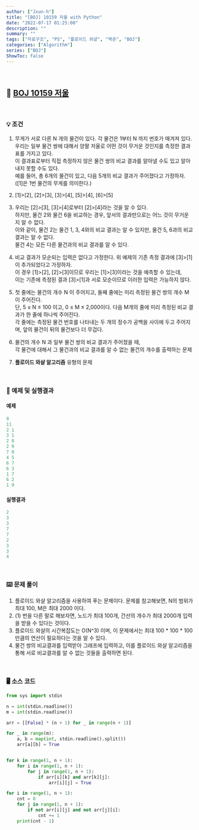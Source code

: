 ```yaml
---
author: ["Jxun-h"]
title: "[BOJ] 10159 저울 with Python"
date: "2022-07-17 01:25:00"
description: ""
summary: ""
tags: ["자료구조", "PS", "플로이드 와샬", "백준", "BOJ"]
categories: ["Algorithm"]
series: ["BOJ"]
ShowToc: false
---
```


<br>

## 📌 <a href="https://www.acmicpc.net/problem/10159" target="_blank">BOJ 10159 저울</a>

<br>

### 💡 조건

1.  무게가 서로 다른 N 개의 물건이 있다. 각 물건은 1부터 N 까지 번호가 매겨져 있다.  
    우리는 일부 물건 쌍에 대해서 양팔 저울로 어떤 것이 무거운 것인지를 측정한 결과표를 가지고 있다.  
    이 결과표로부터 직접 측정하지 않은 물건 쌍의 비교 결과를 알아낼 수도 있고 알아내지 못할 수도 있다.  
    예를 들어, 총 6개의 물건이 있고, 다음 5개의 비교 결과가 주어졌다고 가정하자. ([1]은 1번 물건의 무게를 의미한다.)
2.  [1]>[2], [2]>[3], [3]>[4], [5]>[4], [6]>[5]

2.  우리는 [2]>[3], [3]>[4]로부터 [2]>[4]라는 것을 알 수 있다.  
    하지만, 물건 2와 물건 6을 비교하는 경우, 앞서의 결과만으로는 어느 것이 무거운지 알 수 없다.  
    이와 같이, 물건 2는 물건 1, 3, 4와의 비교 결과는 알 수 있지만, 물건 5, 6과의 비교 결과는 알 수 없다.  
    물건 4는 모든 다른 물건과의 비교 결과를 알 수 있다.

3.  비교 결과가 모순되는 입력은 없다고 가정한다. 위 예제의 기존 측정 결과에 [3]>[1]이 추가되었다고 가정하자.  
    이 경우 [1]>[2], [2]>[3]이므로 우리는 [1]>[3]이라는 것을 예측할 수 있는데,  
    이는 기존에 측정된 결과 [3]>[1]과 서로 모순이므로 이러한 입력은 가능하지 않다.

4.  첫 줄에는 물건의 개수 N 이 주어지고, 둘째 줄에는 미리 측정된 물건 쌍의 개수 M이 주어진다.  
    단, 5 ≤ N ≤ 100 이고, 0 ≤ M ≤ 2,000이다. 다음 M개의 줄에 미리 측정된 비교 결과가 한 줄에 하나씩 주어진다.  
    각 줄에는 측정된 물건 번호를 나타내는 두 개의 정수가 공백을 사이에 두고 주어지며, 앞의 물건이 뒤의 물건보다 더 무겁다.

5.  물건의 개수 N 과 일부 물건 쌍의 비교 결과가 주어졌을 때,  
    각 물건에 대해서 그 물건과의 비교 결과를 알 수 없는 물건의 개수를 출력하는 문제

6.  **플로이드 와샬 알고리즘** 유형의 문제

<br>

### 🔖 예제 및 실행결과

#### 예제

```py
9
11
2 1
3 1
2 8
2 9
7 8
4 5
6 7
6 3
1 7
6 2
1 9
```

#### 실행결과

```py
2
3
3
7
7
2
3
3
4
```

<br>

### ⌨️ 문제 풀이

1.  플로이드 와샬 알고리즘을 사용하여 푸는 문제이다. 문제를 참고해보면, N의 범위가 최대 100, M은 최대 2000 이다.
2.  (1) 번을 다른 말로 해보자면, 노드가 최대 100개, 간선의 개수가 최대 2000개 입력을 받을 수 있다는 것이다.
3.  플로이드 와샬의 시간복잡도는 O(N^3) 이며, 이 문제에서는 최대 100 * 100 * 100 만큼의 연산이 필요하다는 것을 알 수 있다.
4.  물건 쌍의 비교결과를 입력받아 그래프에 입력하고, 이를 플로이드 와샬 알고리즘을 통해 서로 비교결과를 알 수 없는 것들을 출력하면 된다.

<br>

### 🖥 소스 코드

```py
from sys import stdin

n = int(stdin.readline())
m = int(stdin.readline())

arr = [[False] * (n + 1) for _ in range(n + 1)]

for _ in range(m):
    a, b = map(int, stdin.readline().split())
    arr[a][b] = True


for k in range(1, n + 1):
    for i in range(1, n + 1):
        for j in range(1, n + 1):
            if arr[i][k] and arr[k][j]:
                arr[i][j] = True

for i in range(1, n + 1):
    cnt = 0
    for j in range(1, n + 1):
        if not arr[i][j] and not arr[j][i]:
            cnt += 1
    print(cnt - 1)
```
